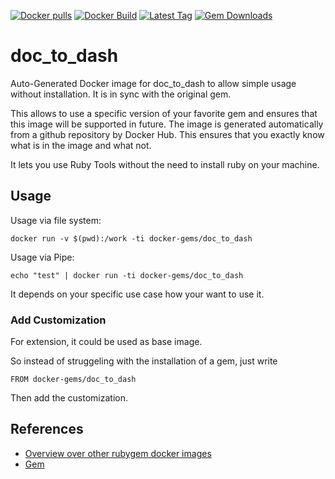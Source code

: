 [![Docker pulls](https://img.shields.io/docker/pulls/rubygem/doc_to_dash.svg)](https://hub.docker.com/r/rubygem/doc_to_dash/)
[![Docker Build](https://img.shields.io/docker/automated/rubygem/doc_to_dash.svg)](https://hub.docker.com/r/rubygem/doc_to_dash/)
[![Latest Tag](https://img.shields.io/github/tag/docker-rubygem/doc_to_dash.svg)](https://hub.docker.com/r/rubygem/doc_to_dash/)
[![Gem Downloads](https://img.shields.io/gem/dt/doc_to_dash.svg)](https://rubygems.org/gems/doc_to_dash/)
# doc_to_dash

Auto-Generated Docker image for doc_to_dash to allow simple usage without installation.
It is in sync with the original gem.

This allows to use a specific version of your favorite gem and ensures that this image will be supported in future.
The image is generated automatically from a github repository by Docker Hub.
This ensures that you exactly know what is in the image and what not.

It lets you use Ruby Tools without the need to install ruby on your machine.

## Usage

Usage via file system:

`docker run -v $(pwd):/work -ti docker-gems/doc_to_dash`

Usage via Pipe:

`echo "test" | docker run -ti docker-gems/doc_to_dash`

It depends on your specific use case how your want to use it.

### Add Customization

For extension, it could be used as base image.

So instead of struggeling with the installation of a gem, just write

`FROM docker-gems/doc_to_dash`

Then add the customization.

## References

 - [Overview over other rubygem docker images](https://github.com/thinkbot/docker-rubygem)
 - [Gem](https://rubygems.org/gems/doc_to_dash/)
